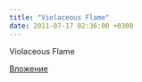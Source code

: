 ```yaml
---
title: "Violaceous Flame"
date: 2011-07-17 02:36:00 +0300
---
```


Violaceous Flame

[Вложение](https://vk.com/photo23293529_264735408)

